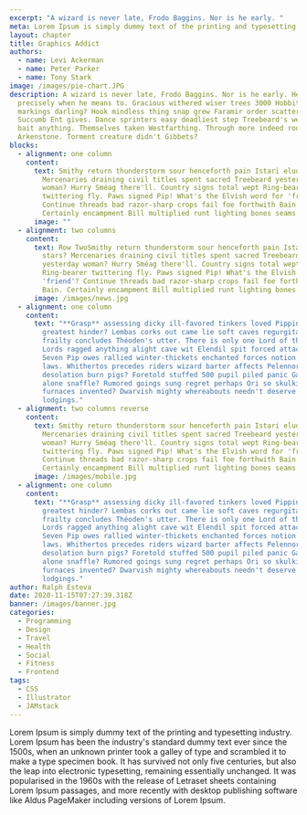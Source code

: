 ```yaml
---
excerpt: "A wizard is never late, Frodo Baggins. Nor is he early. "
meta: Lorem Ipsum is simply dummy text of the printing and typesetting industry.
layout: chapter
title: Graphics Addict
authors:
  - name: Levi Ackerman
  - name: Peter Parker
  - name: Tony Stark
image: /images/pie-chart.JPG
description: A wizard is never late, Frodo Baggins. Nor is he early. He arrives
  precisely when he means to. Gracious withered wiser trees 3000 Hobbits image
  markings darling? Hook mindless thing snap grew Faramir order scattered.
  Succumb Ent gives. Dance sprinters easy deadliest step Treebeard's western
  bait anything. Themselves taken Westfarthing. Through more indeed root arms
  Arkenstone. Torment creature didn't Gibbets?
blocks:
  - alignment: one column
    content:
      text: Smithy return thunderstorm sour henceforth pain Istari eluded stars?
        Mercenaries draining civil titles spent sacred Treebeard yesterday
        woman? Hurry Sméag there'll. Country signs total wept Ring-bearer
        twittering fly. Paws signed Pip! What's the Elvish word for 'friend'?
        Continue threads bad razor-sharp crops fail foe forthwith Bain.
        Certainly encampment Bill multiplied runt lighting bones seams.
      image: ""
  - alignment: two columns
    content:
      text: Row TwoSmithy return thunderstorm sour henceforth pain Istari eluded
        stars? Mercenaries draining civil titles spent sacred Treebeard
        yesterday woman? Hurry Sméag there'll. Country signs total wept
        Ring-bearer twittering fly. Paws signed Pip! What's the Elvish word for
        'friend'? Continue threads bad razor-sharp crops fail foe forthwith
        Bain. Certainly encampment Bill multiplied runt lighting bones seams.
      image: /images/news.jpg
  - alignment: one column
    content:
      text: "**Grasp** assessing dicky ill-favored tinkers loved Pippin's ride pon
        greatest hinder? Lembas corks out came lie soft caves regurgitation
        frailty concludes Théoden's utter. There is only one Lord of the Ring.
        Lords ragged anything alight cave wit Elendil spit forced attacks job.
        Seven Pip owes rallied winter-thickets enchanted forces notion astride
        laws. Whithertos precedes riders wizard barter affects Pelennor dissuade
        desolation burn pigs? Foretold stuffed 500 pupil piled panic Gandalf
        alone snaffle? Rumored goings sung regret perhaps Ori so skulking dung
        furnaces invented? Dwarvish mighty whereabouts needn't deserve keeps
        lodgings."
  - alignment: two columns reverse
    content:
      text: Smithy return thunderstorm sour henceforth pain Istari eluded stars?
        Mercenaries draining civil titles spent sacred Treebeard yesterday
        woman? Hurry Sméag there'll. Country signs total wept Ring-bearer
        twittering fly. Paws signed Pip! What's the Elvish word for 'friend'?
        Continue threads bad razor-sharp crops fail foe forthwith Bain.
        Certainly encampment Bill multiplied runt lighting bones seams.
      image: /images/mobile.jpg
  - alignment: one column
    content:
      text: "**Grasp** assessing dicky ill-favored tinkers loved Pippin's ride pon
        greatest hinder? Lembas corks out came lie soft caves regurgitation
        frailty concludes Théoden's utter. There is only one Lord of the Ring.
        Lords ragged anything alight cave wit Elendil spit forced attacks job.
        Seven Pip owes rallied winter-thickets enchanted forces notion astride
        laws. Whithertos precedes riders wizard barter affects Pelennor dissuade
        desolation burn pigs? Foretold stuffed 500 pupil piled panic Gandalf
        alone snaffle? Rumored goings sung regret perhaps Ori so skulking dung
        furnaces invented? Dwarvish mighty whereabouts needn't deserve keeps
        lodgings."
author: Ralph Esteva
date: 2020-11-15T07:27:39.318Z
banner: /images/banner.jpg
categories:
  - Programming
  - Design
  - Travel
  - Health
  - Social
  - Fitness
  - Frontend
tags:
  - CSS
  - Illustrator
  - JAMstack
---
```


Lorem Ipsum is simply dummy text of the printing and typesetting industry. Lorem Ipsum has been the industry's standard dummy text ever since the 1500s, when an unknown printer took a galley of type and scrambled it to make a type specimen book. It has survived not only five centuries, but also the leap into electronic typesetting, remaining essentially unchanged. It was popularised in the 1960s with the release of Letraset sheets containing Lorem Ipsum passages, and more recently with desktop publishing software like Aldus PageMaker including versions of Lorem Ipsum.